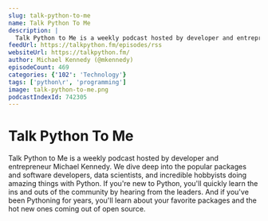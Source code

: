 ```yaml
---
slug: talk-python-to-me
name: Talk Python To Me
description: |
  Talk Python to Me is a weekly podcast hosted by developer and entrepreneur Michael Kennedy. We dive deep into the popular packages and software developers, data scientists, and incredible hobbyists doing amazing things with Python. If you're new to Python, you'll quickly learn the ins and outs of the community by hearing from the leaders. And if you've been Pythoning for years, you'll learn about your favorite packages and the hot new ones coming out of open source.
feedUrl: https://talkpython.fm/episodes/rss
websiteUrl: https://talkpython.fm/
author: Michael Kennedy (@mkennedy)
episodeCount: 469
categories: {'102': 'Technology'}
tags: ['python\r', 'programming']
image: talk-python-to-me.png
podcastIndexId: 742305
---
```

# Talk Python To Me

Talk Python to Me is a weekly podcast hosted by developer and entrepreneur Michael Kennedy. We dive deep into the popular packages and software developers, data scientists, and incredible hobbyists doing amazing things with Python. If you're new to Python, you'll quickly learn the ins and outs of the community by hearing from the leaders. And if you've been Pythoning for years, you'll learn about your favorite packages and the hot new ones coming out of open source.

